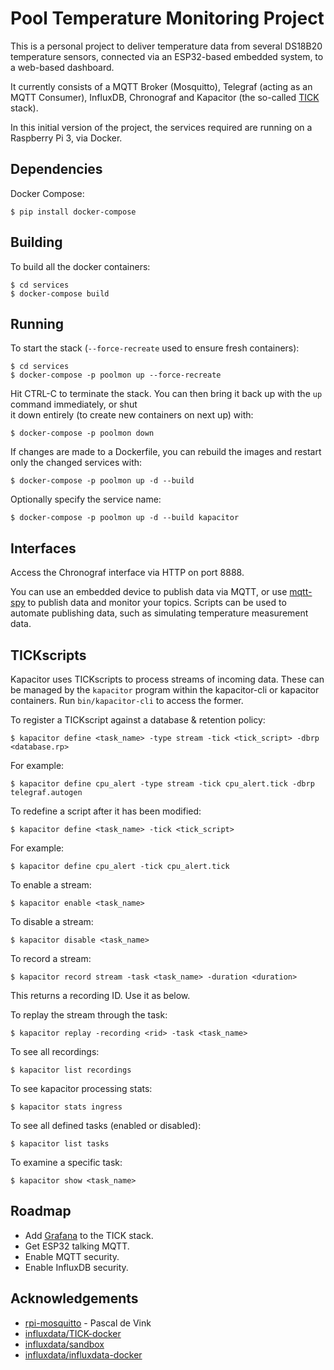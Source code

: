 # Pool Temperature Monitoring Project

This is a personal project to deliver temperature data from several DS18B20 temperature sensors, connected via
an ESP32-based embedded system, to a web-based dashboard.

It currently consists of a MQTT Broker (Mosquitto), Telegraf (acting as an MQTT Consumer), InfluxDB,
Chronograf and Kapacitor (the so-called [TICK](https://www.influxdata.com/time-series-platform/) stack).

In this initial version of the project, the services required are running on a Raspberry Pi 3, via Docker.

## Dependencies

Docker Compose:

    $ pip install docker-compose

## Building

To build all the docker containers:

    $ cd services
    $ docker-compose build

## Running

To start the stack (`--force-recreate` used to ensure fresh containers):

    $ cd services
    $ docker-compose -p poolmon up --force-recreate

Hit CTRL-C to terminate the stack. You can then bring it back up with the `up` command immediately, or shut\
it down entirely (to create new containers on next up) with:

    $ docker-compose -p poolmon down

If changes are made to a Dockerfile, you can rebuild the images and restart only the changed services with:

    $ docker-compose -p poolmon up -d --build

Optionally specify the service name:

    $ docker-compose -p poolmon up -d --build kapacitor

## Interfaces

Access the Chronograf interface via HTTP on port 8888.

You can use an embedded device to publish data via MQTT, or use [mqtt-spy](http://kamilfb.github.io/mqtt-spy/)
to publish data and monitor your topics. Scripts can be used to automate publishing data, such as simulating
temperature measurement data.

## TICKscripts

Kapacitor uses TICKscripts to process streams of incoming data. These can be managed by the `kapacitor` program within
the kapacitor-cli or kapacitor containers. Run `bin/kapacitor-cli` to access the former.

To register a TICKscript against a database & retention policy:

    $ kapacitor define <task_name> -type stream -tick <tick_script> -dbrp <database.rp>

For example:

    $ kapacitor define cpu_alert -type stream -tick cpu_alert.tick -dbrp telegraf.autogen

To redefine a script after it has been modified:

    $ kapacitor define <task_name> -tick <tick_script>

For example:

    $ kapacitor define cpu_alert -tick cpu_alert.tick

To enable a stream:

    $ kapacitor enable <task_name>

To disable a stream:

    $ kapacitor disable <task_name>

To record a stream:

    $ kapacitor record stream -task <task_name> -duration <duration>

This returns a recording ID. Use it as <rid> below.

To replay the stream through the task:

    $ kapacitor replay -recording <rid> -task <task_name>

To see all recordings:

    $ kapacitor list recordings

To see kapacitor processing stats:

    $ kapacitor stats ingress

To see all defined tasks (enabled or disabled):

    $ kapacitor list tasks

To examine a specific task:

    $ kapacitor show <task_name>


## Roadmap

* Add [Grafana](https://grafana.com/) to the TICK stack.
* Get ESP32 talking MQTT.
* Enable MQTT security.
* Enable InfluxDB security.

## Acknowledgements

* [rpi-mosquitto](https://github.com/pascaldevink/rpi-mosquitto.git) - Pascal de Vink
* [influxdata/TICK-docker](https://github.com/influxdata/TICK-docker/blob/master/1.2/docker-compose.yml)
* [influxdata/sandbox](https://github.com/influxdata/sandbox/blob/master/docker-compose.yml)
* [influxdata/influxdata-docker](https://github.com/influxdata/influxdata-docker)

